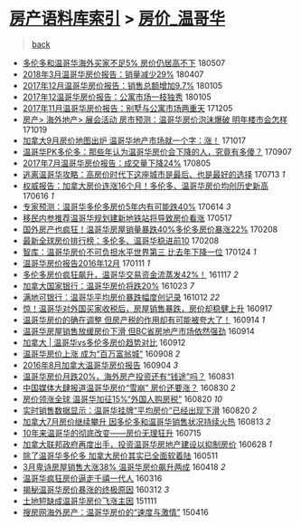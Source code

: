 [房产语料库索引](../../README.md)  > [房价_温哥华](房价_温哥华.md)
====
> [back](../README.md)

- [多伦多和温哥华海外买家不足5% 房价仍居高不下](http://jkwz.applinzi.com/ittc/7100289742296056842.html#%E5%A4%9A%E4%BC%A6%E5%A4%9A%E5%92%8C%E6%B8%A9%E5%93%A5%E5%8D%8E%E6%B5%B7%E5%A4%96%E4%B9%B0%E5%AE%B6%E4%B8%8D%E8%B6%B35%25+%E6%88%BF%E4%BB%B7%E4%BB%8D%E5%B1%85%E9%AB%98%E4%B8%8D%E4%B8%8B) 180507  
- [2018年3月温哥华房价报告：销量减少29%](http://jkwz.applinzi.com/ittc/7088964856416044042.html#2018%E5%B9%B43%E6%9C%88%E6%B8%A9%E5%93%A5%E5%8D%8E%E6%88%BF%E4%BB%B7%E6%8A%A5%E5%91%8A%EF%BC%9A%E9%94%80%E9%87%8F%E5%87%8F%E5%B0%9129%25) 180407  
- [2017年12月温哥华房价报告：销售总额增加9.7%](http://jkwz.applinzi.com/ittc/7055146397534258182.html#2017%E5%B9%B412%E6%9C%88%E6%B8%A9%E5%93%A5%E5%8D%8E%E6%88%BF%E4%BB%B7%E6%8A%A5%E5%91%8A%EF%BC%9A%E9%94%80%E5%94%AE%E6%80%BB%E9%A2%9D%E5%A2%9E%E5%8A%A09.7%25) 180105  
- [2017年12温哥华房价报告：公寓市场一枝独秀](http://jkwz.applinzi.com/ittc/7055105293782877201.html#2017%E5%B9%B412%E6%B8%A9%E5%93%A5%E5%8D%8E%E6%88%BF%E4%BB%B7%E6%8A%A5%E5%91%8A%EF%BC%9A%E5%85%AC%E5%AF%93%E5%B8%82%E5%9C%BA%E4%B8%80%E6%9E%9D%E7%8B%AC%E7%A7%80) 180105  
- [2017年11月温哥华房价报告：别墅与公寓市场两重天](http://jkwz.applinzi.com/ittc/7043727830586754065.html#2017%E5%B9%B411%E6%9C%88%E6%B8%A9%E5%93%A5%E5%8D%8E%E6%88%BF%E4%BB%B7%E6%8A%A5%E5%91%8A%EF%BC%9A%E5%88%AB%E5%A2%85%E4%B8%8E%E5%85%AC%E5%AF%93%E5%B8%82%E5%9C%BA%E4%B8%A4%E9%87%8D%E5%A4%A9) 171205  
- [房产&gt; 海外地产&gt; 展会活动 房市预测：温哥华房价泡沫爆破 明年楼市会怎样](http://jkwz.applinzi.com/ittc/7026127643852932112.html#%E6%88%BF%E4%BA%A7%26gt%3B+%E6%B5%B7%E5%A4%96%E5%9C%B0%E4%BA%A7%26gt%3B+%E5%B1%95%E4%BC%9A%E6%B4%BB%E5%8A%A8+%E6%88%BF%E5%B8%82%E9%A2%84%E6%B5%8B%EF%BC%9A%E6%B8%A9%E5%93%A5%E5%8D%8E%E6%88%BF%E4%BB%B7%E6%B3%A1%E6%B2%AB%E7%88%86%E7%A0%B4+%E6%98%8E%E5%B9%B4%E6%A5%BC%E5%B8%82%E4%BC%9A%E6%80%8E%E6%A0%B7) 171019  
- [加拿大9月房价地图出炉 温哥华地产市场就一个字：涨！](http://jkwz.applinzi.com/ittc/7025310918236439569.html#%E5%8A%A0%E6%8B%BF%E5%A4%A79%E6%9C%88%E6%88%BF%E4%BB%B7%E5%9C%B0%E5%9B%BE%E5%87%BA%E7%82%89+%E6%B8%A9%E5%93%A5%E5%8D%8E%E5%9C%B0%E4%BA%A7%E5%B8%82%E5%9C%BA%E5%B0%B1%E4%B8%80%E4%B8%AA%E5%AD%97%EF%BC%9A%E6%B6%A8%EF%BC%81) 171017  
- [温哥华PK多伦多：那些年认为温哥华房价会下降的人，究竟有多傻？](http://jkwz.applinzi.com/ittc/7010441346371027984.html#%E6%B8%A9%E5%93%A5%E5%8D%8EPK%E5%A4%9A%E4%BC%A6%E5%A4%9A%EF%BC%9A%E9%82%A3%E4%BA%9B%E5%B9%B4%E8%AE%A4%E4%B8%BA%E6%B8%A9%E5%93%A5%E5%8D%8E%E6%88%BF%E4%BB%B7%E4%BC%9A%E4%B8%8B%E9%99%8D%E7%9A%84%E4%BA%BA%EF%BC%8C%E7%A9%B6%E7%AB%9F%E6%9C%89%E5%A4%9A%E5%82%BB%EF%BC%9F) 170907  
- [2017年7月温哥华房价报告：成交量下降24%](http://jkwz.applinzi.com/ittc/6998354885349999632.html#2017%E5%B9%B47%E6%9C%88%E6%B8%A9%E5%93%A5%E5%8D%8E%E6%88%BF%E4%BB%B7%E6%8A%A5%E5%91%8A%EF%BC%9A%E6%88%90%E4%BA%A4%E9%87%8F%E4%B8%8B%E9%99%8D24%25) 170805  
- [逃离温哥华攻略：高房价时代下这座城市是最后、也是最好的选择](http://jkwz.applinzi.com/ittc/6989621889407140880.html#%E9%80%83%E7%A6%BB%E6%B8%A9%E5%93%A5%E5%8D%8E%E6%94%BB%E7%95%A5%EF%BC%9A%E9%AB%98%E6%88%BF%E4%BB%B7%E6%97%B6%E4%BB%A3%E4%B8%8B%E8%BF%99%E5%BA%A7%E5%9F%8E%E5%B8%82%E6%98%AF%E6%9C%80%E5%90%8E%E3%80%81%E4%B9%9F%E6%98%AF%E6%9C%80%E5%A5%BD%E7%9A%84%E9%80%89%E6%8B%A9) 170713 *1* 
- [权威报告：加拿大房价连涨16个月！多伦多、温哥华房价均创历史新高](http://jkwz.applinzi.com/ittc/6979627943260062724.html#%E6%9D%83%E5%A8%81%E6%8A%A5%E5%91%8A%EF%BC%9A%E5%8A%A0%E6%8B%BF%E5%A4%A7%E6%88%BF%E4%BB%B7%E8%BF%9E%E6%B6%A816%E4%B8%AA%E6%9C%88%EF%BC%81%E5%A4%9A%E4%BC%A6%E5%A4%9A%E3%80%81%E6%B8%A9%E5%93%A5%E5%8D%8E%E6%88%BF%E4%BB%B7%E5%9D%87%E5%88%9B%E5%8E%86%E5%8F%B2%E6%96%B0%E9%AB%98) 170616 *1* 
- [专家预测：温哥华多伦多房价5年内有可能跌40%](http://jkwz.applinzi.com/ittc/6978942394622804996.html#%E4%B8%93%E5%AE%B6%E9%A2%84%E6%B5%8B%EF%BC%9A%E6%B8%A9%E5%93%A5%E5%8D%8E%E5%A4%9A%E4%BC%A6%E5%A4%9A%E6%88%BF%E4%BB%B75%E5%B9%B4%E5%86%85%E6%9C%89%E5%8F%AF%E8%83%BD%E8%B7%8C40%25) 170614 *3* 
- [移民内参推荐温哥华规划建新地铁站将导致房价看涨](http://jkwz.applinzi.com/ittc/6968664552056030212.html#%E7%A7%BB%E6%B0%91%E5%86%85%E5%8F%82%E6%8E%A8%E8%8D%90%E6%B8%A9%E5%93%A5%E5%8D%8E%E8%A7%84%E5%88%92%E5%BB%BA%E6%96%B0%E5%9C%B0%E9%93%81%E7%AB%99%E5%B0%86%E5%AF%BC%E8%87%B4%E6%88%BF%E4%BB%B7%E7%9C%8B%E6%B6%A8) 170517  
- [国外房产也疯狂！温哥华房屋销量暴跌40%多伦多房价暴涨22%](http://jkwz.applinzi.com/ittc/6932267363134342149.html#%E5%9B%BD%E5%A4%96%E6%88%BF%E4%BA%A7%E4%B9%9F%E7%96%AF%E7%8B%82%EF%BC%81%E6%B8%A9%E5%93%A5%E5%8D%8E%E6%88%BF%E5%B1%8B%E9%94%80%E9%87%8F%E6%9A%B4%E8%B7%8C40%25%E5%A4%9A%E4%BC%A6%E5%A4%9A%E6%88%BF%E4%BB%B7%E6%9A%B4%E6%B6%A822%25) 170208  
- [最新全球房价排行榜：多伦多、温哥华稳进前10](http://jkwz.applinzi.com/ittc/6932115262731191300.html#%E6%9C%80%E6%96%B0%E5%85%A8%E7%90%83%E6%88%BF%E4%BB%B7%E6%8E%92%E8%A1%8C%E6%A6%9C%EF%BC%9A%E5%A4%9A%E4%BC%A6%E5%A4%9A%E3%80%81%E6%B8%A9%E5%93%A5%E5%8D%8E%E7%A8%B3%E8%BF%9B%E5%89%8D10) 170208  
- [智库：温哥华房价不可负担水平世界第三 比去年下降一位](http://jkwz.applinzi.com/ittc/6926499722583081988.html#%E6%99%BA%E5%BA%93%EF%BC%9A%E6%B8%A9%E5%93%A5%E5%8D%8E%E6%88%BF%E4%BB%B7%E4%B8%8D%E5%8F%AF%E8%B4%9F%E6%8B%85%E6%B0%B4%E5%B9%B3%E4%B8%96%E7%95%8C%E7%AC%AC%E4%B8%89+%E6%AF%94%E5%8E%BB%E5%B9%B4%E4%B8%8B%E9%99%8D%E4%B8%80%E4%BD%8D) 170124 *1* 
- [温哥华房价报告2016年12月](http://jkwz.applinzi.com/ittc/6920301304462443524.html#%E6%B8%A9%E5%93%A5%E5%8D%8E%E6%88%BF%E4%BB%B7%E6%8A%A5%E5%91%8A2016%E5%B9%B412%E6%9C%88) 170111 *1* 
- [多伦多房价疯狂飙升，温哥华交易资金流蒸发42%！](http://jkwz.applinzi.com/ittc/6901392130332689413.html#%E5%A4%9A%E4%BC%A6%E5%A4%9A%E6%88%BF%E4%BB%B7%E7%96%AF%E7%8B%82%E9%A3%99%E5%8D%87%EF%BC%8C%E6%B8%A9%E5%93%A5%E5%8D%8E%E4%BA%A4%E6%98%93%E8%B5%84%E9%87%91%E6%B5%81%E8%92%B8%E5%8F%9142%25%EF%BC%81) 161117 *2* 
- [加拿大国家银行：温哥华房价将跌20%](http://jkwz.applinzi.com/ittc/6892188126797104132.html#%E5%8A%A0%E6%8B%BF%E5%A4%A7%E5%9B%BD%E5%AE%B6%E9%93%B6%E8%A1%8C%EF%BC%9A%E6%B8%A9%E5%93%A5%E5%8D%8E%E6%88%BF%E4%BB%B7%E5%B0%86%E8%B7%8C20%25) 161023 *7* 
- [满地可银行：温哥华平均房价暴跌幅度创记录](http://jkwz.applinzi.com/ittc/6888168127027741701.html#%E6%BB%A1%E5%9C%B0%E5%8F%AF%E9%93%B6%E8%A1%8C%EF%BC%9A%E6%B8%A9%E5%93%A5%E5%8D%8E%E5%B9%B3%E5%9D%87%E6%88%BF%E4%BB%B7%E6%9A%B4%E8%B7%8C%E5%B9%85%E5%BA%A6%E5%88%9B%E8%AE%B0%E5%BD%95) 161012 *22* 
- [惊！温哥华对外国买家收税后，房屋销售暴跌，房价却稳健上升](http://jkwz.applinzi.com/ittc/6878873025990099972.html#%E6%83%8A%EF%BC%81%E6%B8%A9%E5%93%A5%E5%8D%8E%E5%AF%B9%E5%A4%96%E5%9B%BD%E4%B9%B0%E5%AE%B6%E6%94%B6%E7%A8%8E%E5%90%8E%EF%BC%8C%E6%88%BF%E5%B1%8B%E9%94%80%E5%94%AE%E6%9A%B4%E8%B7%8C%EF%BC%8C%E6%88%BF%E4%BB%B7%E5%8D%B4%E7%A8%B3%E5%81%A5%E4%B8%8A%E5%8D%87) 160917  
- [温哥华房价的确在调整 但房产税的作用却有可能被夸大了！](http://jkwz.applinzi.com/ittc/6877771209873294340.html#%E6%B8%A9%E5%93%A5%E5%8D%8E%E6%88%BF%E4%BB%B7%E7%9A%84%E7%A1%AE%E5%9C%A8%E8%B0%83%E6%95%B4+%E4%BD%86%E6%88%BF%E4%BA%A7%E7%A8%8E%E7%9A%84%E4%BD%9C%E7%94%A8%E5%8D%B4%E6%9C%89%E5%8F%AF%E8%83%BD%E8%A2%AB%E5%A4%B8%E5%A4%A7%E4%BA%86%EF%BC%81) 160914 *1* 
- [温哥华房屋销售放缓房价下滑 但BC省房地产市场依然强劲](http://jkwz.applinzi.com/ittc/6877650681078481925.html#%E6%B8%A9%E5%93%A5%E5%8D%8E%E6%88%BF%E5%B1%8B%E9%94%80%E5%94%AE%E6%94%BE%E7%BC%93%E6%88%BF%E4%BB%B7%E4%B8%8B%E6%BB%91+%E4%BD%86BC%E7%9C%81%E6%88%BF%E5%9C%B0%E4%BA%A7%E5%B8%82%E5%9C%BA%E4%BE%9D%E7%84%B6%E5%BC%BA%E5%8A%B2) 160914  
- [加拿大 | 温哥华vs多伦多房价趋势对比](http://jkwz.applinzi.com/ittc/6876977169716216836.html#%E5%8A%A0%E6%8B%BF%E5%A4%A7+%7C+%E6%B8%A9%E5%93%A5%E5%8D%8Evs%E5%A4%9A%E4%BC%A6%E5%A4%9A%E6%88%BF%E4%BB%B7%E8%B6%8B%E5%8A%BF%E5%AF%B9%E6%AF%94) 160912  
- [温哥华房价上涨 成为“百万富翁城”](http://jkwz.applinzi.com/ittc/6875303785789916164.html#%E6%B8%A9%E5%93%A5%E5%8D%8E%E6%88%BF%E4%BB%B7%E4%B8%8A%E6%B6%A8+%E6%88%90%E4%B8%BA%E2%80%9C%E7%99%BE%E4%B8%87%E5%AF%8C%E7%BF%81%E5%9F%8E%E2%80%9D) 160908 *2* 
- [2016年8月加拿大温哥华房价报告](http://jkwz.applinzi.com/ittc/6873789987199386629.html#2016%E5%B9%B48%E6%9C%88%E5%8A%A0%E6%8B%BF%E5%A4%A7%E6%B8%A9%E5%93%A5%E5%8D%8E%E6%88%BF%E4%BB%B7%E6%8A%A5%E5%91%8A) 160904 *3* 
- [温哥华房价月跌20%，海外房产投资还有“钱途”吗？](http://jkwz.applinzi.com/ittc/6872528859320288261.html#%E6%B8%A9%E5%93%A5%E5%8D%8E%E6%88%BF%E4%BB%B7%E6%9C%88%E8%B7%8C20%25%EF%BC%8C%E6%B5%B7%E5%A4%96%E6%88%BF%E4%BA%A7%E6%8A%95%E8%B5%84%E8%BF%98%E6%9C%89%E2%80%9C%E9%92%B1%E9%80%94%E2%80%9D%E5%90%97%EF%BC%9F) 160831  
- [中国媒体大肆报道温哥华房价“雪崩” 房价还要涨？](http://jkwz.applinzi.com/ittc/6872178201132008452.html#%E4%B8%AD%E5%9B%BD%E5%AA%92%E4%BD%93%E5%A4%A7%E8%82%86%E6%8A%A5%E9%81%93%E6%B8%A9%E5%93%A5%E5%8D%8E%E6%88%BF%E4%BB%B7%E2%80%9C%E9%9B%AA%E5%B4%A9%E2%80%9D+%E6%88%BF%E4%BB%B7%E8%BF%98%E8%A6%81%E6%B6%A8%EF%BC%9F) 160830 *2* 
- [房价领涨全球 温哥华加征15%“外国人购房税”](http://jkwz.applinzi.com/ittc/6868332025647465477.html#%E6%88%BF%E4%BB%B7%E9%A2%86%E6%B6%A8%E5%85%A8%E7%90%83+%E6%B8%A9%E5%93%A5%E5%8D%8E%E5%8A%A0%E5%BE%8115%25%E2%80%9C%E5%A4%96%E5%9B%BD%E4%BA%BA%E8%B4%AD%E6%88%BF%E7%A8%8E%E2%80%9D) 160820 *10* 
- [实时销售数据显示：温哥华挂牌“平均房价”已经出现下滑](http://jkwz.applinzi.com/ittc/6868245652475216900.html#%E5%AE%9E%E6%97%B6%E9%94%80%E5%94%AE%E6%95%B0%E6%8D%AE%E6%98%BE%E7%A4%BA%EF%BC%9A%E6%B8%A9%E5%93%A5%E5%8D%8E%E6%8C%82%E7%89%8C%E2%80%9C%E5%B9%B3%E5%9D%87%E6%88%BF%E4%BB%B7%E2%80%9D%E5%B7%B2%E7%BB%8F%E5%87%BA%E7%8E%B0%E4%B8%8B%E6%BB%91) 160820 *2* 
- [加拿大7月房价继续攀升 因多伦多和温哥华销售状况持续火热](http://jkwz.applinzi.com/ittc/6865756463980610565.html#%E5%8A%A0%E6%8B%BF%E5%A4%A77%E6%9C%88%E6%88%BF%E4%BB%B7%E7%BB%A7%E7%BB%AD%E6%94%80%E5%8D%87+%E5%9B%A0%E5%A4%9A%E4%BC%A6%E5%A4%9A%E5%92%8C%E6%B8%A9%E5%93%A5%E5%8D%8E%E9%94%80%E5%94%AE%E7%8A%B6%E5%86%B5%E6%8C%81%E7%BB%AD%E7%81%AB%E7%83%AD) 160813 *2* 
- [10年来温哥华的彻底改变——房价无理狂升](http://jkwz.applinzi.com/ittc/6855026396891710469.html#10%E5%B9%B4%E6%9D%A5%E6%B8%A9%E5%93%A5%E5%8D%8E%E7%9A%84%E5%BD%BB%E5%BA%95%E6%94%B9%E5%8F%98%E2%80%94%E2%80%94%E6%88%BF%E4%BB%B7%E6%97%A0%E7%90%86%E7%8B%82%E5%8D%87) 160715  
- [加拿大联邦政府再度出手，投资温哥华房地产建设以抑制房价](http://jkwz.applinzi.com/ittc/6848815385654330373.html#%E5%8A%A0%E6%8B%BF%E5%A4%A7%E8%81%94%E9%82%A6%E6%94%BF%E5%BA%9C%E5%86%8D%E5%BA%A6%E5%87%BA%E6%89%8B%EF%BC%8C%E6%8A%95%E8%B5%84%E6%B8%A9%E5%93%A5%E5%8D%8E%E6%88%BF%E5%9C%B0%E4%BA%A7%E5%BB%BA%E8%AE%BE%E4%BB%A5%E6%8A%91%E5%88%B6%E6%88%BF%E4%BB%B7) 160628 *1* 
- [除了温哥华多伦多 加拿大房价其实已全面软着陆](http://jkwz.applinzi.com/ittc/6823749047605003268.html#%E9%99%A4%E4%BA%86%E6%B8%A9%E5%93%A5%E5%8D%8E%E5%A4%9A%E4%BC%A6%E5%A4%9A+%E5%8A%A0%E6%8B%BF%E5%A4%A7%E6%88%BF%E4%BB%B7%E5%85%B6%E5%AE%9E%E5%B7%B2%E5%85%A8%E9%9D%A2%E8%BD%AF%E7%9D%80%E9%99%86) 160511  
- [3月卑诗房屋销售大涨38% 温哥华房价飙升两成](http://jkwz.applinzi.com/ittc/6822506659280585732.html#3%E6%9C%88%E5%8D%91%E8%AF%97%E6%88%BF%E5%B1%8B%E9%94%80%E5%94%AE%E5%A4%A7%E6%B6%A838%25+%E6%B8%A9%E5%93%A5%E5%8D%8E%E6%88%BF%E4%BB%B7%E9%A3%99%E5%8D%87%E4%B8%A4%E6%88%90) 160418 *2* 
- [温哥华疯狂房价逼走千禧一代人](http://jkwz.applinzi.com/ittc/6810243009174045701.html#%E6%B8%A9%E5%93%A5%E5%8D%8E%E7%96%AF%E7%8B%82%E6%88%BF%E4%BB%B7%E9%80%BC%E8%B5%B0%E5%8D%83%E7%A6%A7%E4%B8%80%E4%BB%A3%E4%BA%BA) 160316  
- [揭秘温哥华房价暴涨的终极原因](http://jkwz.applinzi.com/ittc/6808596167264830468.html#%E6%8F%AD%E7%A7%98%E6%B8%A9%E5%93%A5%E5%8D%8E%E6%88%BF%E4%BB%B7%E6%9A%B4%E6%B6%A8%E7%9A%84%E7%BB%88%E6%9E%81%E5%8E%9F%E5%9B%A0) 160312 *3* 
- [土地短缺成温哥华房价飞涨主因](http://jkwz.applinzi.com/ittc/6763354151207830532.html#%E5%9C%9F%E5%9C%B0%E7%9F%AD%E7%BC%BA%E6%88%90%E6%B8%A9%E5%93%A5%E5%8D%8E%E6%88%BF%E4%BB%B7%E9%A3%9E%E6%B6%A8%E4%B8%BB%E5%9B%A0) 151111  
- [搜房网海外房产：温哥华房价的“速度与激情”](http://jkwz.applinzi.com/ittc/547650611403419380.html#%E6%90%9C%E6%88%BF%E7%BD%91%E6%B5%B7%E5%A4%96%E6%88%BF%E4%BA%A7%EF%BC%9A%E6%B8%A9%E5%93%A5%E5%8D%8E%E6%88%BF%E4%BB%B7%E7%9A%84%E2%80%9C%E9%80%9F%E5%BA%A6%E4%B8%8E%E6%BF%80%E6%83%85%E2%80%9D) 150416  
